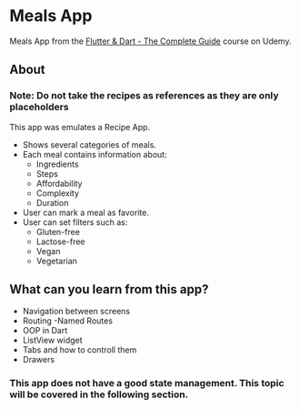# Meals App

Meals App from the [Flutter & Dart - The Complete Guide](https://www.udemy.com/course/learn-flutter-dart-to-build-ios-android-apps/)  course on Udemy.


## About
### Note: Do not take the recipes as references as they are only placeholders
This app was emulates a Recipe App.
- Shows several categories of meals.
- Each meal contains information about:
  - Ingredients
  - Steps
  - Affordability
  - Complexity
  - Duration
- User can mark a meal as favorite.
- User can set filters such as: 
  - Gluten-free
  - Lactose-free
  - Vegan
  - Vegetarian

## What can you learn from this app?
- Navigation between screens
- Routing
  -Named Routes
- OOP in Dart
- ListView widget
- Tabs and how to controll them
- Drawers

### This app does not have a good state management. This topic will be covered in the following section.

